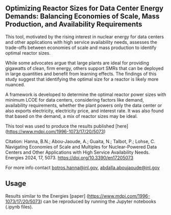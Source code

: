 ## Optimizing Reactor Sizes for Data Center Energy Demands: Balancing Economies of Scale, Mass Production, and Availability Requirements
This tool, motivated by the rising interest in nuclear energy for data centers and other applications with high service availability needs, assesses the trade-offs between economies of scale and mass production to identify optimal reactor sizes.

While some advocates argue that large plants are ideal for providing gigawatts of clean, firm energy, others support SMRs that can be deployed in large quantities and benefit from learning effects. The findings of this study suggest that identifying the optimal size for a reactor is likely more nuanced.

A framework is developed to determine the optimal reactor power sizes with minimum LCOE for data centers, considering factors like demand, availability requirements, whether the plant powers only the data center or also exports electricity, electricity price, and interest rate. It was also found that based on the demand, a mix of reactor sizes may be ideal.

This tool was used to produce the results published [here] (https://www.mdpi.com/1996-1073/17/20/5073)

Citation: Hanna, B.N.; Abou-Jaoude, A.; Guaita, N.; Talbot, P.; Lohse, C. Navigating Economies of Scale and Multiples for Nuclear-Powered Data Centers and Other Applications with High Service Availability Needs. Energies 2024, 17, 5073. https://doi.org/10.3390/en17205073


For more info contact botros.hanna@inl.gov, abdalla.aboujaoude@inl.gov


## Usage
Results similar to the Energies [paper] (https://www.mdpi.com/1996-1073/17/20/5073) can be reproduced by running the Jupyter notebooks (.ipynb files).